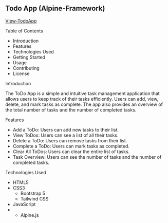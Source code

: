 ## Todo App (Alpine-Framework)

[View-TodoApp](https://owethusotomela.github.io/todo-App/)


Table of Contents

* Introduction
* Features
* Technologies Used
* Getting Started
* Usage
* Contributing
* License

Introduction

The ToDo App is a simple and intuitive task management application that allows users to keep track of their tasks efficiently. Users can add, view, delete, and mark tasks as complete. The app also provides an overview of the total number of tasks and the number of completed tasks.

Features

* Add a ToDo: Users can add new tasks to their list.
* View ToDos: Users can see a list of all their tasks.
* Delete a ToDo: Users can remove tasks from their list.
* Complete a ToDo: Users can mark tasks as completed.
* Clear All ToDos: Users can clear the entire list of tasks.
* Task Overview: Users can see the number of tasks and the number of completed tasks.

Technologies Used

* HTML5
* CSS3
  * Bootstrap 5
  * Tailwind CSS
* JavaScript
* * Alpine.js
